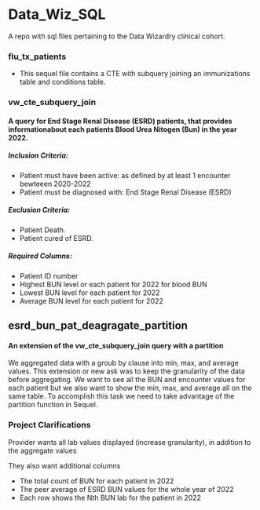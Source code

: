 # Data_Wiz_SQL
A repo with sql files pertaining to the Data Wizardry clinical cohort. 

<h3>flu_tx_patients</h3>
  <ul>
    <li>This sequel file contains a CTE with subquery joining an immunizations table and conditions table.</li>
  </ul>

<h3>vw_cte_subquery_join</h3>
  <h4>A query for End Stage Renal Disease (ESRD) patients, that provides informationabout each patients Blood Urea Nitogen (Bun) in the year 2022.</h4>
  <h5>Inclusion Criteria:</h5>
  <ul>
    <li>Patient must have been active: as defined by at least 1 encounter bewteeen 2020-2022</li>
    <li>Patient must be diagnosed with: End Stage Renal Disease (ESRD)</li>
  </ul>
  <h5>Exclusion Criteria:</h5>
  <ul>
    <li>Patient Death.</li>
    <li>Patient cured of ESRD.</li>
  </ul>

  <h5>Required Columns:</h5>
  <ul>
    <li>Patient ID number</li>
    <li>Highest BUN level or each patient for 2022 for blood BUN</li>
    <li>Lowest BUN level for each patient for 2022</li>
    <li>Average BUN level for each patient for 2022</li>
  </ul>

  <h2>esrd_bun_pat_deagragate_partition</h2>
  <h4>An extension of the vw_cte_subquery_join query with a partition</h4>
  <p>We aggregated data with a groub by clause into min, max, and average values. This extension or new ask was to keep the granularity of the data before aggregating. We want to see all the BUN and encounter values for each patient but we also want to show the min, max, and average all on the same table. To accomplish this task we need to take advantage of the partition function in Sequel.</p>

<h3>Project Clarifications</h3>
<p>Provider wants all lab values displayed (increase granularity), in addition to the aggregate values</p>
<p>They also want additional columns</p>
<ul>
  <li>The total count of BUN for each patient in 2022</li>
  <li>The peer average of ESRD BUN values for the whole year of 2022</li>
  <li>Each row shows the Nth BUN lab for the patient in 2022</li>
</ul>


